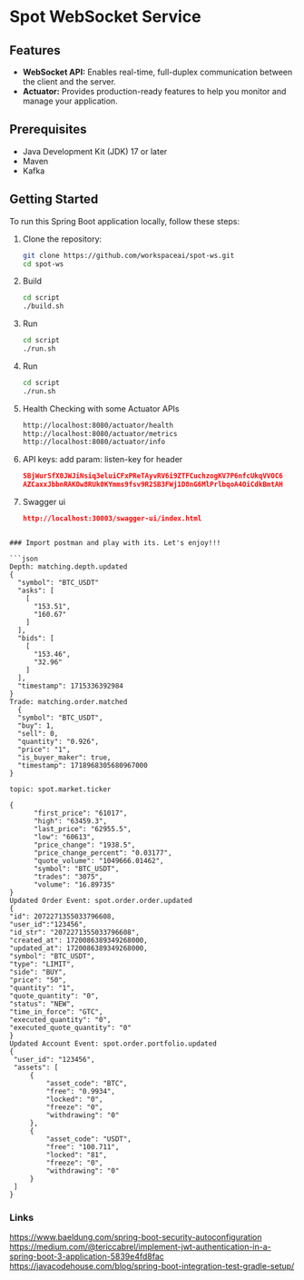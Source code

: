 # Spot WebSocket Service


## Features

- **WebSocket API:** Enables real-time, full-duplex communication between the client and the server.
- **Actuator:** Provides production-ready features to help you monitor and manage your application.

## Prerequisites

- Java Development Kit (JDK) 17 or later
- Maven
- Kafka

## Getting Started

To run this Spring Boot application locally, follow these steps:

1. Clone the repository:

   ```bash
   git clone https://github.com/workspaceai/spot-ws.git
   cd spot-ws
   
2. Build
    ````bash
   cd script
   ./build.sh
   
3. Run
    ````bash
    cd script
   ./run.sh
   
4. Run
    ````bash
    cd script
   ./run.sh
   
5. Health Checking with some Actuator APIs
    ````bash
    http://localhost:8080/actuator/health
    http://localhost:8080/actuator/metrics
    http://localhost:8080/actuator/info
6. API keys: add param: listen-key for header
   ```` json
   SBjWurSfX0JWJiNsiq3eluiCFxPReTAyvRV6i9ZTFCuchzogKV7P6nfcUkqVVOC6
   AZCaxxJbbnRAKOw8RUk0KYmms9fsv9R2SB3FWj1D8nG6MlPrlbqoA4OiCdkBmtAH
   
7. Swagger ui
   ````json
   http://localhost:30003/swagger-ui/index.html
  ````

### Import postman and play with its. Let's enjoy!!!
   
```json
Depth: matching.depth.updated
{
    "symbol": "BTC_USDT"
    "asks": [
      [
        "153.51",
        "160.67"
      ]
    ],
    "bids": [
      [
        "153.46",
        "32.96"
      ]
    ],
    "timestamp": 1715336392984
}
Trade: matching.order.matched
    {
	"symbol": "BTC_USDT",
	"buy": 1,
	"sell": 0,
	"quantity": "0.926",
	"price": "1",
	"is_buyer_maker": true,
	"timestamp": 1718968305680967000
}

topic: spot.market.ticker

{
        "first_price": "61017",
        "high": "63459.3",
        "last_price": "62955.5",
        "low": "60613",
        "price_change": "1938.5",
        "price_change_percent": "0.03177",
        "quote_volume": "1049666.01462",
        "symbol": "BTC_USDT",
        "trades": "3075",
        "volume": "16.89735"
}
Updated Order Event: spot.order.order.updated
{
  "id": 2072271355033796608,
  "user_id":"123456",
  "id_str": "2072271355033796608",
  "created_at": 1720086389349268000,
  "updated_at": 1720086389349268000,
  "symbol": "BTC_USDT",
  "type": "LIMIT",
  "side": "BUY",
  "price": "50",
  "quantity": "1",
  "quote_quantity": "0",
  "status": "NEW",
  "time_in_force": "GTC",
  "executed_quantity": "0",
  "executed_quote_quantity": "0"
}
Updated Account Event: spot.order.portfolio.updated
{
   "user_id": "123456",
   "assets": [
       {
           "asset_code": "BTC",
           "free": "0.9934",
           "locked": "0",
           "freeze": "0",
           "withdrawing": "0"
       },
       {
           "asset_code": "USDT",
           "free": "100.711",
           "locked": "81",
           "freeze": "0",
           "withdrawing": "0"
       }
   ]
}
````

### Links
https://www.baeldung.com/spring-boot-security-autoconfiguration
https://medium.com/@tericcabrel/implement-jwt-authentication-in-a-spring-boot-3-application-5839e4fd8fac
https://javacodehouse.com/blog/spring-boot-integration-test-gradle-setup/

